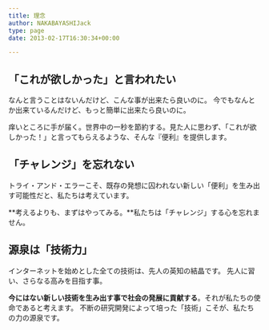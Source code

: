 ```yaml
---
title: 理念
author: NAKABAYASHIJack
type: page
date: 2013-02-17T16:30:34+00:00

---
```

## 「これが欲しかった」と言われたい

なんと言うことはないんだけど、こんな事が出来たら良いのに。 今でもなんとか出来ているんだけど、もっと簡単に出来たら良いのに。

痒いところに手が届く。世界中の一秒を節約する。見た人に思わず、「これが欲しかった！」と言ってもらえるような、そんな『便利』を提供します。

## 「チャレンジ」を忘れない

トライ・アンド・エラーこそ、既存の発想に囚われない新しい「便利」を生み出す可能性だと、私たちは考えています。

**考えるよりも、まずはやってみる。**私たちは「チャレンジ」する心を忘れません。

## 源泉は「技術力」

インターネットを始めとした全ての技術は、先人の英知の結晶です。 先人に習い、さらなる高みを目指す事。

**今にはない新しい技術を生み出す事で社会の発展に貢献する**。それが私たちの使命であると考えます。 不断の研究開発によって培った「技術」こそが、私たちの力の源泉です。